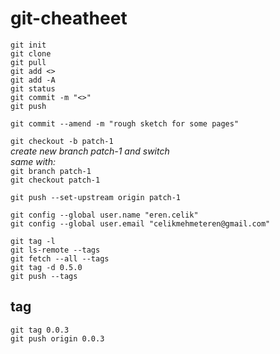 # git-cheatheet

`git init`  
`git clone`  
`git pull`  
`git add <>`  
`git add -A`  
`git status`  
`git commit -m "<>"`  
`git push`  
  
`git commit --amend -m "rough sketch for some pages"`  

`git checkout -b patch-1`  
_create new branch patch-1 and switch_  
_same with:_  
`git branch patch-1`  
`git checkout patch-1`  

`git push --set-upstream origin patch-1`  

`git config --global user.name "eren.celik"`  
`git config --global user.email "celikmehmeteren@gmail.com"`  
  
  
`git tag -l`  
`git ls-remote --tags`  
`git fetch --all --tags`   
`git tag -d 0.5.0`  
`git push --tags`  


## tag  
`git tag 0.0.3`  
`git push origin 0.0.3`
